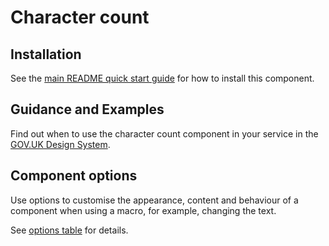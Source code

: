 # Character count

## Installation

See the [main README quick start guide](https://github.com/alphagov/city-frontend#quick-start) for how to install this component.

## Guidance and Examples

Find out when to use the character count component in your service in the [GOV.UK Design System](https://design-system.service.gov.uk/components/character-count).

## Component options

Use options to customise the appearance, content and behaviour of a component when using a macro, for example, changing the text.

See [options table](https://design-system.service.gov.uk/components/character-count/#options-character-count-example) for details.
